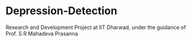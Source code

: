 # Depression-Detection
Research and Development Project at IIT Dharwad, under the guidance of Prof. S R Mahadeva Prasanna
